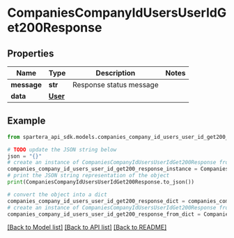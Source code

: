 # CompaniesCompanyIdUsersUserIdGet200Response


## Properties

Name | Type | Description | Notes
------------ | ------------- | ------------- | -------------
**message** | **str** | Response status message | 
**data** | [**User**](User.md) |  | 

## Example

```python
from spartera_api_sdk.models.companies_company_id_users_user_id_get200_response import CompaniesCompanyIdUsersUserIdGet200Response

# TODO update the JSON string below
json = "{}"
# create an instance of CompaniesCompanyIdUsersUserIdGet200Response from a JSON string
companies_company_id_users_user_id_get200_response_instance = CompaniesCompanyIdUsersUserIdGet200Response.from_json(json)
# print the JSON string representation of the object
print(CompaniesCompanyIdUsersUserIdGet200Response.to_json())

# convert the object into a dict
companies_company_id_users_user_id_get200_response_dict = companies_company_id_users_user_id_get200_response_instance.to_dict()
# create an instance of CompaniesCompanyIdUsersUserIdGet200Response from a dict
companies_company_id_users_user_id_get200_response_from_dict = CompaniesCompanyIdUsersUserIdGet200Response.from_dict(companies_company_id_users_user_id_get200_response_dict)
```
[[Back to Model list]](../README.md#documentation-for-models) [[Back to API list]](../README.md#documentation-for-api-endpoints) [[Back to README]](../README.md)


